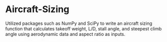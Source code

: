 # Aircraft-Sizing
Utilized packages such as NumPy and SciPy to write an aircraft sizing function that calculates takeoff weight, L/D, stall angle, and steepest climb angle using aerodynamic data and aspect ratio as inputs.
